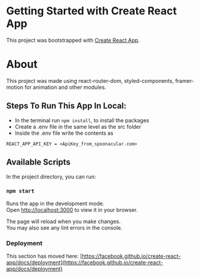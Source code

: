 # Getting Started with Create React App

This project was bootstrapped with [Create React App](https://github.com/facebook/create-react-app).

# About

This project was made using react-router-dom, styled-components, framer-motion for animation and other modules.

## Steps To Run This App In Local:

- In the terminal run `npm install`, to install the packages
- Create a .env file in the same level as the src folder
- Inside the .env file write the contents as

```
REACT_APP_API_KEY = <ApiKey_from_spoonacular.com>
```

## Available Scripts

In the project directory, you can run:

### `npm start`

Runs the app in the development mode.\
Open [http://localhost:3000](http://localhost:3000) to view it in your browser.

The page will reload when you make changes.\
You may also see any lint errors in the console.

### Deployment

This section has moved here: [https://facebook.github.io/create-react-app/docs/deployment](https://facebook.github.io/create-react-app/docs/deployment)
